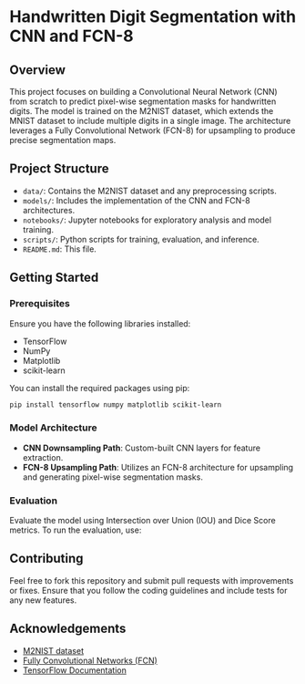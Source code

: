 # Handwritten Digit Segmentation with CNN and FCN-8

## Overview

This project focuses on building a Convolutional Neural Network (CNN) from scratch to predict pixel-wise segmentation masks for handwritten digits. The model is trained on the M2NIST dataset, which extends the MNIST dataset to include multiple digits in a single image. The architecture leverages a Fully Convolutional Network (FCN-8) for upsampling to produce precise segmentation maps.

## Project Structure

- `data/`: Contains the M2NIST dataset and any preprocessing scripts.
- `models/`: Includes the implementation of the CNN and FCN-8 architectures.
- `notebooks/`: Jupyter notebooks for exploratory analysis and model training.
- `scripts/`: Python scripts for training, evaluation, and inference.
- `README.md`: This file.

## Getting Started

### Prerequisites

Ensure you have the following libraries installed:

- TensorFlow
- NumPy
- Matplotlib
- scikit-learn

You can install the required packages using pip:

```bash
pip install tensorflow numpy matplotlib scikit-learn
```
### Model Architecture

- **CNN Downsampling Path**: Custom-built CNN layers for feature extraction.
- **FCN-8 Upsampling Path**: Utilizes an FCN-8 architecture for upsampling and generating pixel-wise segmentation masks.

### Evaluation

Evaluate the model using Intersection over Union (IOU) and Dice Score metrics. To run the evaluation, use:

## Contributing

Feel free to fork this repository and submit pull requests with improvements or fixes. Ensure that you follow the coding guidelines and include tests for any new features.

## Acknowledgements

- [M2NIST dataset](dataset_source/link)
- [Fully Convolutional Networks (FCN)](https://arxiv.org/abs/1605.06211)
- [TensorFlow Documentation](https://www.tensorflow.org/)
